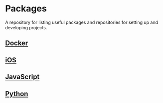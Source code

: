 # Packages

A repository for listing useful packages and repositories for setting up and developing projects.

## [Docker](DOCKER.md)

## [iOS](IOS.md)

## [JavaScript](JAVASCIPT.md)

## [Python](PYTHON.md)
